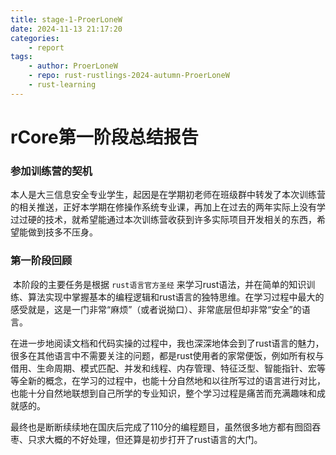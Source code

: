 ```yaml
---
title: stage-1-ProerLoneW
date: 2024-11-13 21:17:20
categories:
    - report
tags:
    - author: ProerLoneW
    - repo: rust-rustlings-2024-autumn-ProerLoneW
    - rust-learning
---
```


# rCore第一阶段总结报告

### 参加训练营的契机

​	本人是大三信息安全专业学生，起因是在学期初老师在班级群中转发了本次训练营的相关推送，正好本学期在修操作系统专业课，再加上在过去的两年实际上没有学过过硬的技术，就希望能通过本次训练营收获到许多实际项目开发相关的东西，希望能做到技多不压身。



### 第一阶段回顾

​	本阶段的主要任务是根据 `rust语言官方圣经` 来学习rust语法，并在简单的知识训练、算法实现中掌握基本的编程逻辑和rust语言的独特思维。在学习过程中最大的感受就是，这是一门非常“麻烦”（或者说拗口）、非常底层但却非常“安全”的语言。

​	在进一步地阅读文档和代码实操的过程中，我也深深地体会到了rust语言的魅力，很多在其他语言中不需要关注的问题，都是rust使用者的家常便饭，例如所有权与借用、生命周期、模式匹配、并发和线程、内存管理、特征泛型、智能指针、宏等等全新的概念，在学习的过程中，也能十分自然地和以往所写过的语言进行对比，也能十分自然地联想到自己所学的专业知识，整个学习过程是痛苦而充满趣味和成就感的。

​	最终也是断断续续地在国庆后完成了110分的编程题目，虽然很多地方都有囫囵吞枣、只求大概的不好处理，但还算是初步打开了rust语言的大门。
